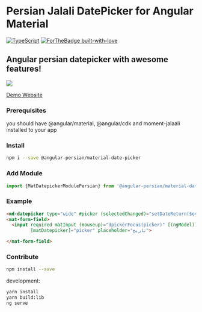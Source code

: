 # Persian Jalali DatePicker for Angular Material
[![TypeScript](https://badges.frapsoft.com/typescript/awesome/typescript-150x33.png?v=101)](https://github.com/ellerbrock/typescript-badges/)
[![ForTheBadge built-with-love](http://ForTheBadge.com/images/badges/built-with-love.svg)](https://GitHub.com/Naereen/)
## Angular persian datepicker with awesome features!

[<img src="https://kordeviant.github.io/mat-datepciker-module-persian/assets/Capture.PNG">](https://kordeviant.github.io/mat-datepciker-module-persian/)

[Demo Website](https://kordeviant.github.io/mat-datepciker-module-persian/)
### Prerequisites
you should have @angular/material, @angular/cdk and moment-jalaali installed to your app

### Install
```bash
npm i --save @angular-persian/material-date-picker
```
### Add Module
```typescript
import {MatDatepickerModulePersian} from '@angular-persian/material-date-picker';
```

### Example
```html
<md-datepicker type="wide" #picker (selectedChanged)="setDateReturn($event);"></md-datepicker>
<mat-form-field>
  <input required matInput (mouseup)="dpickerFocus(picker)" [(ngModel)]="today" (focus)="dpickerFocus(picker)" readonly
         [matDatepicker]="picker" placeholder="تاریخ">

</mat-form-field>
```



### Contribute
```bash
npm install --save 
```

development:
```bash
yarn install
yarn build:lib
ng serve
```
